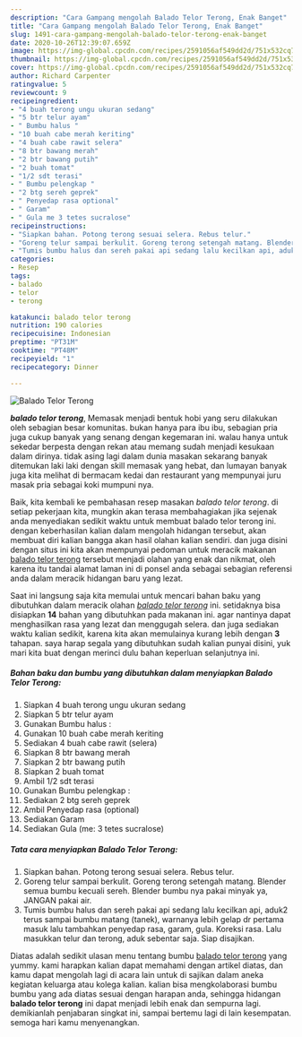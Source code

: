 ```yaml
---
description: "Cara Gampang mengolah Balado Telor Terong, Enak Banget"
title: "Cara Gampang mengolah Balado Telor Terong, Enak Banget"
slug: 1491-cara-gampang-mengolah-balado-telor-terong-enak-banget
date: 2020-10-26T12:39:07.659Z
image: https://img-global.cpcdn.com/recipes/2591056af549dd2d/751x532cq70/balado-telor-terong-foto-resep-utama.jpg
thumbnail: https://img-global.cpcdn.com/recipes/2591056af549dd2d/751x532cq70/balado-telor-terong-foto-resep-utama.jpg
cover: https://img-global.cpcdn.com/recipes/2591056af549dd2d/751x532cq70/balado-telor-terong-foto-resep-utama.jpg
author: Richard Carpenter
ratingvalue: 5
reviewcount: 9
recipeingredient:
- "4 buah terong ungu ukuran sedang"
- "5 btr telur ayam"
- " Bumbu halus "
- "10 buah cabe merah keriting"
- "4 buah cabe rawit selera"
- "8 btr bawang merah"
- "2 btr bawang putih"
- "2 buah tomat"
- "1/2 sdt terasi"
- " Bumbu pelengkap "
- "2 btg sereh geprek"
- " Penyedap rasa optional"
- " Garam"
- " Gula me 3 tetes sucralose"
recipeinstructions:
- "Siapkan bahan. Potong terong sesuai selera. Rebus telur."
- "Goreng telur sampai berkulit. Goreng terong setengah matang. Blender semua bumbu kecuali sereh. Blender bumbu nya pakai minyak ya, JANGAN pakai air."
- "Tumis bumbu halus dan sereh pakai api sedang lalu kecilkan api, aduk2 terus sampai bumbu matang (tanek), warnanya lebih gelap dr pertama masuk lalu tambahkan penyedap rasa, garam, gula. Koreksi rasa. Lalu masukkan telur dan terong, aduk sebentar saja. Siap disajikan."
categories:
- Resep
tags:
- balado
- telor
- terong

katakunci: balado telor terong 
nutrition: 190 calories
recipecuisine: Indonesian
preptime: "PT31M"
cooktime: "PT48M"
recipeyield: "1"
recipecategory: Dinner

---
```



![Balado Telor Terong](https://img-global.cpcdn.com/recipes/2591056af549dd2d/751x532cq70/balado-telor-terong-foto-resep-utama.jpg)

<b><i>balado telor terong</i></b>, Memasak menjadi bentuk hobi yang seru dilakukan oleh sebagian besar komunitas. bukan hanya para ibu ibu, sebagian pria juga cukup banyak yang senang dengan kegemaran ini. walau hanya untuk sekedar berpesta dengan rekan atau memang sudah menjadi kesukaan dalam dirinya. tidak asing lagi dalam dunia masakan sekarang banyak ditemukan laki laki dengan skill memasak yang hebat, dan lumayan banyak juga kita melihat di bermacam kedai dan restaurant yang mempunyai juru masak pria sebagai koki mumpuni nya.



Baik, kita kembali ke pembahasan resep masakan <i>balado telor terong</i>. di setiap pekerjaan kita, mungkin akan terasa membahagiakan jika sejenak anda menyediakan sedikit waktu untuk membuat balado telor terong ini. dengan keberhasilan kalian dalam mengolah hidangan tersebut, akan membuat diri kalian bangga akan hasil olahan kalian sendiri. dan juga disini dengan situs ini kita akan mempunyai pedoman untuk meracik makanan <u>balado telor terong</u> tersebut menjadi olahan yang enak dan nikmat, oleh karena itu tandai alamat laman ini di ponsel anda sebagai sebagian referensi anda dalam meracik hidangan baru yang lezat.


Saat ini langsung saja kita memulai untuk mencari bahan baku yang dibutuhkan dalam meracik olahan <u><i>balado telor terong</i></u> ini. setidaknya bisa disiapkan <b>14</b> bahan yang dibutuhkan pada makanan ini. agar nantinya dapat menghasilkan rasa yang lezat dan menggugah selera. dan juga sediakan waktu kalian sedikit, karena kita akan memulainya kurang lebih dengan <b>3</b> tahapan. saya harap segala yang dibutuhkan sudah kalian punyai disini, yuk mari kita buat dengan merinci dulu bahan keperluan selanjutnya ini.

<!--inarticleads1-->

##### Bahan baku dan bumbu yang dibutuhkan dalam menyiapkan Balado Telor Terong:

1. Siapkan 4 buah terong ungu ukuran sedang
1. Siapkan 5 btr telur ayam
1. Gunakan  Bumbu halus :
1. Gunakan 10 buah cabe merah keriting
1. Sediakan 4 buah cabe rawit (selera)
1. Siapkan 8 btr bawang merah
1. Siapkan 2 btr bawang putih
1. Siapkan 2 buah tomat
1. Ambil 1/2 sdt terasi
1. Gunakan  Bumbu pelengkap :
1. Sediakan 2 btg sereh geprek
1. Ambil  Penyedap rasa (optional)
1. Sediakan  Garam
1. Sediakan  Gula (me: 3 tetes sucralose)




<!--inarticleads2-->

##### Tata cara menyiapkan Balado Telor Terong:

1. Siapkan bahan. Potong terong sesuai selera. Rebus telur.
1. Goreng telur sampai berkulit. Goreng terong setengah matang. Blender semua bumbu kecuali sereh. Blender bumbu nya pakai minyak ya, JANGAN pakai air.
1. Tumis bumbu halus dan sereh pakai api sedang lalu kecilkan api, aduk2 terus sampai bumbu matang (tanek), warnanya lebih gelap dr pertama masuk lalu tambahkan penyedap rasa, garam, gula. Koreksi rasa. Lalu masukkan telur dan terong, aduk sebentar saja. Siap disajikan.




Diatas adalah sedikit ulasan menu tentang bumbu <u>balado telor terong</u> yang yummy. kami harapkan kalian dapat memahami dengan artikel diatas, dan kamu dapat mengolah lagi di acara lain untuk di sajikan dalam aneka kegiatan keluarga atau kolega kalian. kalian bisa mengkolaborasi bumbu bumbu yang ada diatas sesuai dengan harapan anda, sehingga hidangan <b>balado telor terong</b> ini dapat menjadi lebih enak dan sempurna lagi. demikianlah penjabaran singkat ini, sampai bertemu lagi di lain kesempatan. semoga hari kamu menyenangkan.
